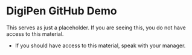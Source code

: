# DigiPen GitHub Demo

This serves as just a placeholder.  If you are seeing this, you do not have access to this material.
- If you should have access to this material, speak with your manager.
